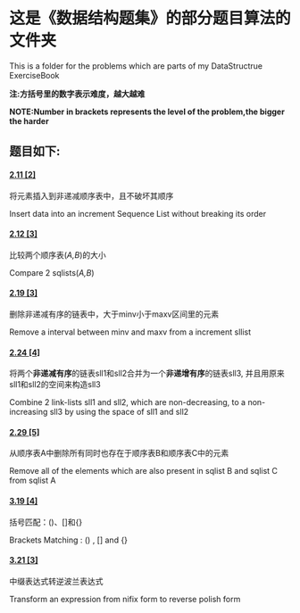 # 这是《数据结构题集》的部分题目算法的文件夹
This is a folder for the problems which are parts of my DataStructrue ExerciseBook

**注:方括号里的数字表示难度，越大越难**

**NOTE:Number in brackets represents the level of the problem,the bigger the harder**

## 题目如下:
#### [2.11 [2]](2.11.2)

将元素插入到非递减顺序表中，且不破坏其顺序

Insert data into an increment Sequence List without breaking its order

#### [2.12 [3]](2.12.3)

比较两个顺序表(*A,B*)的大小

Compare 2 sqlists(*A,B*)

#### [2.19 [3]](2.19.3)

删除非递减有序的链表中，大于minv小于maxv区间里的元素

Remove a interval between minv and maxv from a increment sllist

#### [2.24 [4]](2.24.4)

将两个**非递减有序**的链表sll1和sll2合并为一个**非递增有序**的链表sll3, 并且用原来sll1和sll2的空间来构造sll3

Combine 2 link-lists sll1 and sll2, which are non-decreasing, to a non-increasing sll3 by using the space of sll1 and sll2

#### [2.29 [5]](2.29.5)

从顺序表A中删除所有同时也存在于顺序表B和顺序表C中的元素

Remove all of the elements which are also present in sqlist B and sqlist C from sqlist A

#### [3.19 [4]](3.19.4)

括号匹配：()、[]和{}

Brackets Matching : () , [] and {}

#### [3.21 [3]](3.21.3)
中缀表达式转逆波兰表达式

Transform an expression from nifix form to reverse polish form 
